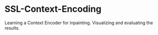 # SSL-Context-Encoding
 Learning a Context Encoder for inpainting. Visualizing and evaluating the results.
